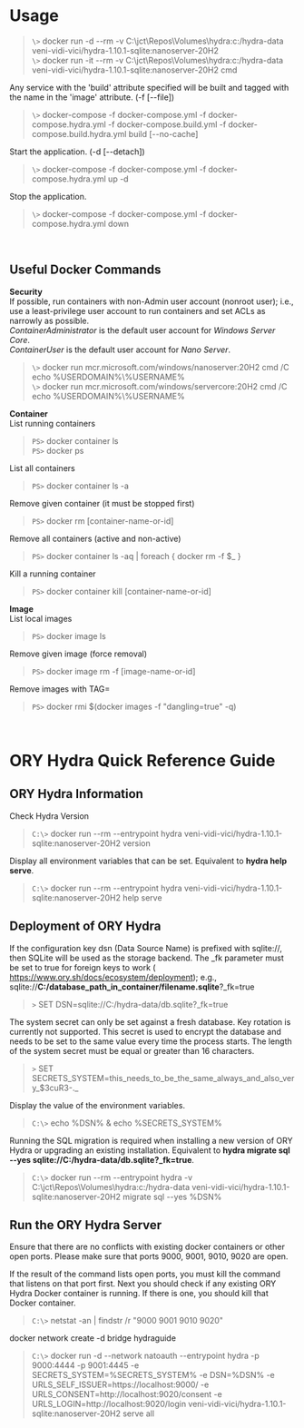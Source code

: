 Usage
=====
>`\>` docker run -d --rm -v C:\jct\Repos\Volumes\hydra:c:/hydra-data veni-vidi-vici/hydra-1.10.1-sqlite:nanoserver-20H2<br>
>`\>` docker run -it --rm -v C:\jct\Repos\Volumes\hydra:c:/hydra-data veni-vidi-vici/hydra-1.10.1-sqlite:nanoserver-20H2 cmd

Any service with the 'build' attribute specified will be built and tagged with the name in the 'image' attribute. (-f [--file])
>`\>` docker-compose -f docker-compose.yml -f docker-compose.hydra.yml -f docker-compose.build.yml -f docker-compose.build.hydra.yml build [--no-cache]

Start the application. (-d [--detach])
>`\>` docker-compose -f docker-compose.yml -f docker-compose.hydra.yml up -d

Stop the application.
>`\>` docker-compose -f docker-compose.yml -f docker-compose.hydra.yml down

<br>

Useful Docker Commands
----------------------
**Security**<br>
If possible, run containers with non-Admin user account (nonroot user); i.e., use a least-privilege user account to run containers and set ACLs as narrowly as possible.<br>
*ContainerAdministrator* is the default user account for *Windows Server Core*.<br>
*ContainerUser* is the default user account for *Nano Server*.<br>
>`\>` docker run mcr.microsoft.com/windows/nanoserver:20H2 cmd /C echo %USERDOMAIN%\\%USERNAME%<br>
>`\>` docker run mcr.microsoft.com/windows/servercore:20H2 cmd /C echo %USERDOMAIN%\\%USERNAME%

**Container**<br>
List running containers
>`PS>` docker container ls<br>
>`PS>` docker ps

List all containers
>`PS>` docker container ls -a

Remove given container (it must be stopped first)
>`PS>` docker rm [container-name-or-id]

Remove all containers (active and non-active)
>`PS>` docker container ls -aq | foreach { docker rm -f $_ }

Kill a running container
>`PS>` docker container kill [container-name-or-id]

**Image**<br>
List local images
>`PS>` docker image ls

Remove given image (force removal)
>`PS>` docker image rm -f [image-name-or-id]

Remove images with TAG=<none>
>`PS>` docker rmi $(docker images -f "dangling=true" -q)

<br>

ORY Hydra Quick Reference Guide
===============================
ORY Hydra Information
---------------------
Check Hydra Version
>`C:\>` docker run --rm --entrypoint hydra veni-vidi-vici/hydra-1.10.1-sqlite:nanoserver-20H2 version

Display all environment variables that can be set. Equivalent to **hydra help serve**.<br>
>`C:\>` docker run --rm --entrypoint hydra veni-vidi-vici/hydra-1.10.1-sqlite:nanoserver-20H2 help serve

Deployment of ORY Hydra
-----------------------
If the configuration key dsn (Data Source Name) is prefixed with sqlite://, then SQLite will be used as the storage backend. The _fk parameter must be set to true for foreign keys to work (
https://www.ory.sh/docs/ecosystem/deployment); e.g., sqlite://**C:/database_path_in_container/filename.sqlite**?_fk=true
>`>` SET DSN=sqlite://C:/hydra-data/db.sqlite?_fk=true

The system secret can only be set against a fresh database. Key rotation is currently not supported. This secret is used to encrypt the database and needs to be set to the same value every time the process starts. The length of the system secret must be equal or greater than 16 characters.
>`>` SET SECRETS_SYSTEM=this_needs_to_be_the_same_always_and_also_very_$3cuR3-._

Display the value of the environment variables.
>`C:\>` echo %DSN% & echo %SECRETS_SYSTEM%

Running the SQL migration is required when installing a new version of ORY Hydra or upgrading an existing installation. Equivalent to **hydra migrate sql --yes sqlite://C:/hydra-data/db.sqlite?_fk=true**.
>`C:\>` docker run --rm --entrypoint hydra -v C:\jct\Repos\Volumes\hydra:c:/hydra-data veni-vidi-vici/hydra-1.10.1-sqlite:nanoserver-20H2 migrate sql --yes %DSN%

Run the ORY Hydra Server
------------------------

Ensure that there are no conflicts with existing docker containers or other open ports. Please make sure that ports 9000, 9001, 9010, 9020 are open.

If the result of the command lists open ports, you must kill the command that listens on that port first. Next you should check if any existing ORY Hydra Docker container is running. If there is one, you should kill that Docker container.


>`C:\>` netstat -an | findstr /r "9000 9001 9010 9020"

docker network create -d bridge hydraguide

>`C:\>` docker run -d --network natoauth --entrypoint hydra -p 9000:4444 -p 9001:4445 -e SECRETS_SYSTEM=%SECRETS_SYSTEM% -e DSN=%DSN% -e URLS_SELF_ISSUER=https://localhost:9000/ -e URLS_CONSENT=http://localhost:9020/consent -e URLS_LOGIN=http://localhost:9020/login veni-vidi-vici/hydra-1.10.1-sqlite:nanoserver-20H2 serve all


